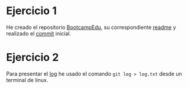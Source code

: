# Ejercicio 1

He creado el repositorio [BootcampEdu](https://github.com/joaquinrajmilevich/BootcampEdu), su correspondiente [readme](https://github.com/joaquinrajmilevich/BootcampEdu/blob/master/README.md) y realizado el [commit](https://github.com/joaquinrajmilevich/BootcampEdu/commit/0406970c1ee9a5bdb6ea56fb5d75c2f316b0278b) inicial.

# Ejercicio 2

Para presentar el [log](https://github.com/joaquinrajmilevich/BootcampEdu/blob/master/T1/Desafio_1/log.txt) he usado el comando `git log > log.txt` desde un terminal de linux.
